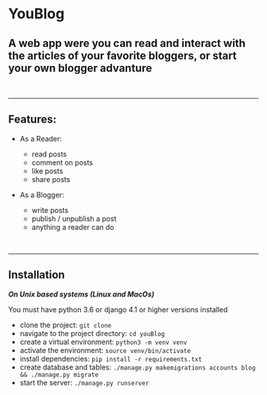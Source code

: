 # YouBlog

## A web app were you can read and interact with the articles of your favorite bloggers, or start your own blogger advanture

<br/>
<hr/>

## Features:
- As a Reader:
    - read posts
    - comment on posts
    - like posts
    - share posts

- As a Blogger:
    - write posts
    - publish / unpublish a post
    - anything a reader can do


<br/>
<hr/>

## Installation

***On Unix based systems (Linux and MacOs)***

You must have python 3.6 or django 4.1 or higher versions installed

- clone the project: `git clone`
- navigate to the project directory: `cd youBlog`
- create a virtual environment: `python3 -m venv venv`
- activate the environment: `source venv/bin/activate`
- install dependencies: `pip install -r requirements.txt`
- create database and tables: `./manage.py makemigrations accounts blog && ./manage.py migrate`
- start the server: `./manage.py runserver`
